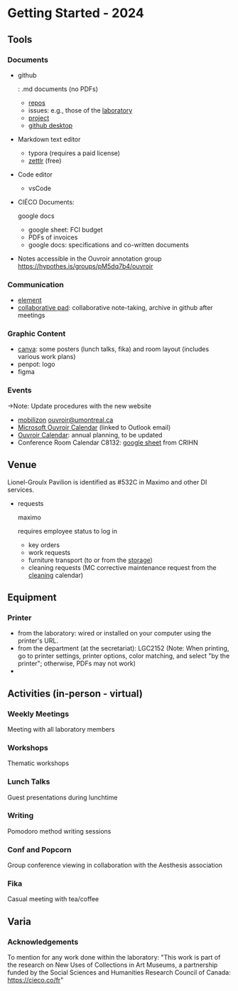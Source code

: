 # Getting Started - 2024

## Tools

### Documents

- github

  : .md documents (no PDFs)

  - [repos](https://github.com/ouvroir)
  - issues: e.g., those of the [laboratory](https://github.com/ouvroir/labouvroir/issues)
  - [project](https://github.com/orgs/ouvroir/projects/1)
  - [github desktop](https://desktop.github.com/)

- Markdown text editor

  - typora (requires a paid license)
  - [zettlr](https://www.zettlr.com/) (free)

- Code editor

  - vsCode

- CIÉCO Documents: 

  google docs

  - google sheet: FCI budget
  - PDFs of invoices
  - google docs: specifications and co-written documents

- Notes accessible in the Ouvroir annotation group https://hypothes.is/groups/pM5dq7b4/ouvroir

### Communication

- [element](element.io/)
- [collaborative pad](https://pad.libreon.fr/8l43Dw3oTUK9ZG5tqX5Usw#): collaborative note-taking, archive in github after meetings

### Graphic Content

- [canva](canva.com/): some posters (lunch talks, fika) and room layout (includes various work plans)
- penpot: logo
- figma

### Events

→Note: Update procedures with the new website

- [mobilizon](https://mobilizon.fr/@ouvroir_lab) ouvroir@umontreal.ca
- [Microsoft Ouvroir Calendar](https://outlook.office365.com/owa/calendar/00612925e3e44352a2fecda3cc840ee0@umontreal.ca/c2e6e5f6a7264c3b99fb9f6ef3f69b617923860242817213963/calendar.ics) (linked to Outlook email)
- [Ouvroir Calendar](https://github.com/ouvroir/labouvroir/blob/main/calendrier.md): annual planning, to be updated
- Conference Room Calendar C8132: [google sheet](https://docs.google.com/spreadsheets/d/1eyWN2qtfXiWGzQESRjXJAXzpsEp5Cc756iMJHbkQsIU/edit#gid=1022365906) from CRIHN

## Venue

Lionel-Groulx Pavilion is identified as #532C in Maximo and other DI services.

- requests 

  maximo

   requires employee status to log in

  - key orders
  - work requests
  - furniture transport (to or from the [storage](https://di.umontreal.ca/services/mobilier-usage/))
  - cleaning requests (MC corrective maintenance request from the [cleaning](https://di.umontreal.ca/services/entretien-menager/#c661202) calendar)

## Equipment

### **Printer**

- from the laboratory: wired or installed on your computer using the printer's URL.
- from the department (at the secretariat): LGC2152 (Note: When printing, go to printer settings, printer options, color matching, and select "by the printer"; otherwise, PDFs may not work)
- 

## Activities (in-person - virtual)

### Weekly Meetings

Meeting with all laboratory members

### Workshops

Thematic workshops

### Lunch Talks

Guest presentations during lunchtime

### Writing

Pomodoro method writing sessions

### Conf and Popcorn

Group conference viewing in collaboration with the Aesthesis association

### Fika

Casual meeting with tea/coffee

## Varia

### **Acknowledgements**

To mention for any work done within the laboratory: "This work is part of the research on New Uses of Collections in Art Museums, a partnership funded by the Social Sciences and Humanities Research Council of Canada: https://cieco.co/fr"
